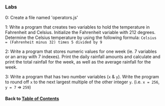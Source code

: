 ### Labs
0: Create a file named 'operators.js'  

1: Write a program that creates two variables to hold the temperature in Fahrenheit and Celsius. Initialize the Fahrenheit variable with 212 degrees. Determine the Celsius temperature by using the following formula: `Celsius = (Fahrenheit minus 32) times 5 divided by 9`  

2: Write a program that stores numeric values for one week (ie. 7 variables or an array with 7 indexes). Print the daily rainfall amounts and calculate and print the total rainfall for the week, as well as the average rainfall for the week.  

3: Write a program that has two number variables (`x` & `y`). Write the program to round off `x` to the next largest multiple of the other integer `y`. (i.e. `x = 256`, `y = 7` => `259`)  

#### Back to [Table of Contents](../README.md)